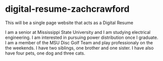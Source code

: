 # digital-resume-zachcrawford
This will be a single page website that acts as a Digital Resume

I am a senior at Mississippi State University and I am studying electrical engineering. I am interested in pursuing power distribution once I graduate. I am a member of the MSU Disc Golf Team and play professionaly on the the weekends. I have two siblings, one brother and one sister. I have also have four pets, one dog and three cats.
